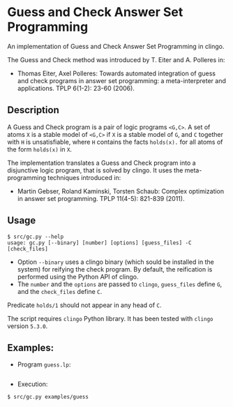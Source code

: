 # Guess and Check Answer Set Programming
An implementation of Guess and Check Answer Set Programming in clingo.

The Guess and Check method was introduced by T. Eiter and A. Polleres in:
* Thomas Eiter, Axel Polleres: 
Towards automated integration of guess and check programs in answer set programming: a meta-interpreter and applications. TPLP 6(1-2): 23-60 (2006).

## Description
A Guess and Check program is a pair of logic programs `<G,C>`.
A set of atoms `X` is a stable model of `<G,C>` if `X` is a stable model of `G`, 
and `C` together with `H` is unsatisfiable, 
where `H` contains the facts `holds(x).` for all atoms of the form `holds(x)` in `X`.

The implementation translates a Guess and Check program into a disjunctive logic program, 
that is solved by clingo. 
It uses the meta-programming techniques introduced in:
*	Martin Gebser, Roland Kaminski, Torsten Schaub: Complex optimization in answer set programming. TPLP 11(4-5): 821-839 (2011).


## Usage

```
$ src/gc.py --help
usage: gc.py [--binary] [number] [options] [guess_files] -C [check_files]
```

* Option `--binary` uses a clingo binary (which sould be installed in the system) for reifying the check program. 
  By default, the reification is performed using the Python API of clingo.
* The `number` and the `options` are passed to `clingo`, 
`guess_files` define `G`, and the `check_files` define `C`. 

Predicate `holds/1` should not appear in any head of `C`.

The script requires `clingo` Python library. It has been tested with `clingo` version `5.3.0`.

## Examples:

* Program `guess.lp`:
```bash

```

* Execution:
```bash
$ src/gc.py examples/guess
```
